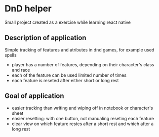 # DnD helper

Small project created as a exercise while learning react native

## Description of application
Simple tracking of features and atributes in dnd games, for example used spells

* player has a number of features, depending on their character's class and race
* each of the feature can be used limited number of times
* each feature is reseted after either short or long rest

## Goal of application
* easier tracking than writing and wiping off in notebook or character's sheet
* easier resetting: with one button, not manualing reseting each feature
* clear view on which feature restes after a short rest and which after a long rest